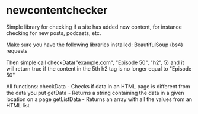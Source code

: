 # newcontentchecker
Simple library for checking if a site has added new content, for instance checking for new posts, podcasts, etc.

Make sure you have the following libraries installed:
BeautifulSoup (bs4)
requests

Then simple call checkData("example.com", "Episode 50", "h2", 5) and it will return true if the content in the 5th h2 tag is no longer equal to "Episode 50"

All functions:
checkData - Checks if data in an HTML page is different from the data you put
getData - Returns a string containing the data in a given location on a page
getListData - Returns an array with all the values from an HTML list
